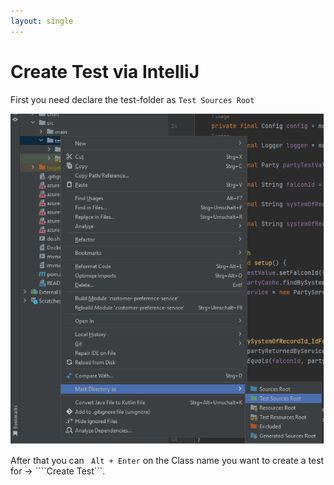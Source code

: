 ```yaml
---
layout: single
---
```


# Create Test via IntelliJ
First you need declare the test-folder as ```Test Sources Root```

![Create Test](/assets/images/software-engineering/java/mark-directory-as-test-root.png)

After that you can ``` Alt + Enter``` on the Class name you want to create a test for -> ````Create Test```.